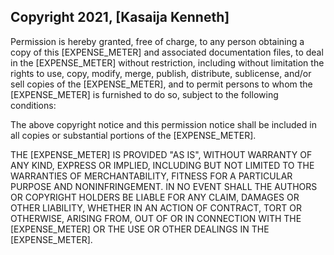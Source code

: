 ## Copyright 2021, [Kasaija Kenneth]

Permission is hereby granted, free of charge, to any person obtaining a copy of this [EXPENSE_METER] and associated documentation files, to deal in the [EXPENSE_METER] without restriction, including without limitation the rights to use, copy, modify, merge, publish, distribute, sublicense, and/or sell copies of the [EXPENSE_METER], and to permit persons to whom the [EXPENSE_METER] is furnished to do so, subject to the following conditions:

The above copyright notice and this permission notice shall be included in all copies or substantial portions of the [EXPENSE_METER].

THE [EXPENSE_METER] IS PROVIDED "AS IS", WITHOUT WARRANTY OF ANY KIND, EXPRESS OR IMPLIED, INCLUDING BUT NOT LIMITED TO THE WARRANTIES OF MERCHANTABILITY, FITNESS FOR A PARTICULAR PURPOSE AND NONINFRINGEMENT. IN NO EVENT SHALL THE AUTHORS OR COPYRIGHT HOLDERS BE LIABLE FOR ANY CLAIM, DAMAGES OR OTHER LIABILITY, WHETHER IN AN ACTION OF CONTRACT, TORT OR OTHERWISE, ARISING FROM, OUT OF OR IN CONNECTION WITH THE [EXPENSE_METER] OR THE USE OR OTHER DEALINGS IN THE [EXPENSE_METER].
